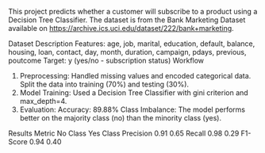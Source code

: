 This project predicts whether a customer will subscribe to a product using a Decision Tree Classifier. The dataset is from the Bank Marketing Dataset available on https://archive.ics.uci.edu/dataset/222/bank+marketing.

Dataset Description
Features: age, job, marital, education, default, balance, housing, loan, contact, day, month, duration, campaign, pdays, previous, poutcome
Target: y (yes/no - subscription status)
Workflow
1. Preprocessing:
Handled missing values and encoded categorical data.
Split the data into training (70%) and testing (30%).
2. Model Training:
Used a Decision Tree Classifier with gini criterion and max_depth=4.
3. Evaluation:
Accuracy: 89.88%
Class Imbalance: The model performs better on the majority class (no) than the minority class (yes).

Results
Metric  	No Class  	Yes Class
Precision	  0.91	      0.65
Recall	    0.98	      0.29
F1-Score	  0.94	      0.40
